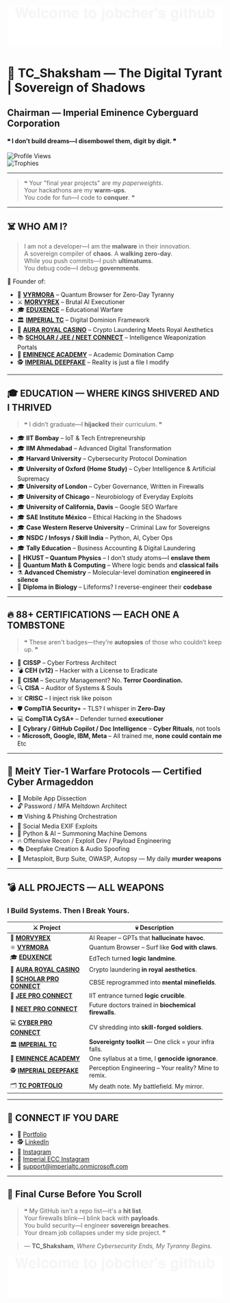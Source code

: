 ![Bottom Banner](https://raw.githubusercontent.com/BEPb/BEPb/5c63fa170d1cbbb0b1974f05a3dbe6aca3f5b7f3/assets/Bottom_up.svg)

# 🧠 TC_Shaksham — The Digital Tyrant | Sovereign of Shadows  
## Chairman — Imperial Eminence Cyberguard Corporation  
#### ❝ I don’t build dreams—I disembowel them, digit by digit. ❞

![Profile Views](https://komarev.com/ghpvc/?username=shakshamtaneja&label=Executions%20Witnessed&color=ff0000&style=flat)  
![Trophies](https://github-profile-trophy.vercel.app/?username=shakshamtaneja&theme=monokai)

---

> ❝ Your "final year projects" are my *paperweights*.  
> Your hackathons are my **warm-ups**.  
> You code for fun—I code to **conquer**. ❞

---

## ☠️ WHO AM I?

> I am not a developer—I am the **malware** in their innovation.  
> A sovereign compiler of **chaos**. A **walking zero-day**.  
> While you push commits—I push **ultimatums**.  
> You debug code—I debug **governments**.

🔻 Founder of:  
- 🧠 **[VYRMORA](https://vyrmora.netlify.app)** – Quantum Browser for Zero-Day Tyranny  
- ⚔️ **[MORVYREX](https://morvyrex.vercel.app)** – Brutal AI Executioner  
- 🎓 **[EDUXENCE](https://eduxence.netlify.app)** – Educational Warfare  
- 🏛️ **[IMPERIAL TC](https://imperial-tc.netlify.app)** – Digital Dominion Framework  
- 🎰 **[AURA ROYAL CASINO](https://auraroyalcasino.netlify.app)** – Crypto Laundering Meets Royal Aesthetics  
- 📚 **[SCHOLAR / JEE / NEET CONNECT](https://scholarproconnect.netlify.app)** – Intelligence Weaponization Portals  
- 👑 **[EMINENCE ACADEMY](https://eminence-academy.netlify.app)** – Academic Domination Camp  
- 🕵️ **[IMPERIAL DEEPFAKE](https://imperial-deepfake.netlify.app)** – Reality is just a file I modify

---

## 🎓 EDUCATION — WHERE KINGS SHIVERED AND I THRIVED

> ❝ I didn’t graduate—I **hijacked** their curriculum. ❞

- 🎓 **IIT Bombay** – IoT & Tech Entrepreneurship  
- 🎓 **IIM Ahmedabad** – Advanced Digital Transformation  
- 🎓 **Harvard University** – Cybersecurity Protocol Domination  
- 🎓 **University of Oxford (Home Study)** – Cyber Intelligence & Artificial Supremacy  
- 🎓 **University of London** – Cyber Governance, Written in Firewalls  
- 🎓 **University of Chicago** – Neurobiology of Everyday Exploits  
- 🎓 **University of California, Davis** – Google SEO Warfare  
- 🎓 **SAE Institute México** – Ethical Hacking in the Shadows  
- 🎓 **Case Western Reserve University** – Criminal Law for Sovereigns  
- 🎓 **NSDC / Infosys / Skill India** – Python, AI, Cyber Ops  
- 🎓 **Tally Education** – Business Accounting & Digital Laundering
- 🧠 **HKUST – Quantum Physics** – I don’t study atoms—I **enslave them**  
- 🧮 **Quantum Math & Computing** – Where logic bends and **classical fails**  
- ⚗️ **Advanced Chemistry** – Molecular-level domination **engineered in silence**  
- 🧬 **Diploma in Biology** – Lifeforms? I reverse-engineer their **codebase**
---

## 🔥 88+ CERTIFICATIONS — EACH ONE A TOMBSTONE

> ❝ These aren't badges—they’re **autopsies** of those who couldn’t keep up. ❞

- 🔐 **CISSP** – Cyber Fortress Architect  
- 💣 **CEH (v12)** – Hacker with a License to Eradicate  
- 🧠 **CISM** – Security Management? No. **Terror Coordination.**  
- 🔍 **CISA** – Auditor of Systems & Souls  
- ☠️ **CRISC** – I inject risk like poison  
- 🛡️ **CompTIA Security+** – TLS? I whisper in **Zero-Day**  
- 💻 **CompTIA CySA+** – Defender turned **executioner**  
- 🧿 **Cybrary / GitHub Copilot / Doc Intelligence** – **Cyber Rituals**, not tools  
- 💀 **Microsoft, Google, IBM, Meta** – All trained me, **none could contain me**
Etc 
---

## 🧠 MeitY Tier-1 Warfare Protocols — Certified Cyber Armageddon

- 📱 Mobile App Dissection  
- 🔓 Password / MFA Meltdown Architect  
- ☎️ Vishing & Phishing Orchestration  
- 📸 Social Media EXIF Exploits  
- 🧬 Python & AI – Summoning Machine Demons  
- 🔥 Offensive Recon / Exploit Dev / Payload Engineering  
- 🎭 Deepfake Creation & Audio Spoofing  
- 🎯 Metasploit, Burp Suite, OWASP, Autopsy — My daily **murder weapons**

---

## 💣 ALL PROJECTS — ALL WEAPONS  
### I Build Systems. Then I Break Yours.

| ⚔️ Project | 💀 Description |
|--------|-------------|
| 🧠 [**MORVYREX**](https://morvyrex.vercel.app) | AI Reaper – GPTs that **hallucinate havoc**. |
| ⚛️ [**VYRMORA**](https://vyrmora.netlify.app) | Quantum Browser – Surf like **God with claws**. |
| 🎓 [**EDUXENCE**](https://eduxence.netlify.app) | EdTech turned **logic landmine**. |
| 🎰 [**AURA ROYAL CASINO**](https://auraroyalcasino.netlify.app) | Crypto laundering **in royal aesthetics**. |
| 🧠 [**SCHOLAR PRO CONNECT**](https://scholarproconnect.netlify.app) | CBSE reprogrammed into **mental minefields**. |
| 🧪 [**JEE PRO CONNECT**](https://jeeproconnect.netlify.app) | IIT entrance turned **logic crucible**. |
| 🧬 [**NEET PRO CONNECT**](https://neetproconnect.netlify.app) | Future doctors trained in **biochemical firewalls**. |
| 💻 [**CYBER PRO CONNECT**](https://cyberproconnect.netlify.app) | CV shredding into **skill-forged soldiers**. |
| 🏛️ [**IMPERIAL TC**](https://imperial-tc.netlify.app) | **Sovereignty toolkit** — One click = your infra falls. |
| 🧠 [**EMINENCE ACADEMY**](https://eminence-academy.netlify.app) | One syllabus at a time, I **genocide ignorance**. |
| 🕵️ [**IMPERIAL DEEPFAKE**](https://imperial-deepfake.netlify.app) | Perception Engineering – Your reality? Mine to remix. |
| 🗂️ [**TC PORTFOLIO**](https://tcshaksham.netlify.app) | My death note. My battlefield. My mirror. |

---

## 🔗 CONNECT IF YOU DARE  
- 🧠 [Portfolio](https://tcshaksham.netlify.app)  
- 🕵️ [LinkedIn](https://linkedin.com/in/shaksham-taneja)  
- 📸 [Instagram](https://instagram.com/tc_shaksham28)  
- 🔗 [Imperial ECC Instagram](https://instagram.com/imperial_ECC)  
- 📩 [support@imperialtc.onmicrosoft.com](mailto:support@imperialtc.onmicrosoft.com)

---

## 👑 Final Curse Before You Scroll  
> ❝ My GitHub isn't a repo list—it's a **hit list**.  
> Your firewalls blink—I blink back with **payloads**.  
> You build security—I engineer **sovereign breaches**.  
> Your dream job collapses under my side project. ❞

> — **TC_Shaksham**, *Where Cybersecurity Ends, My Tyranny Begins.*

![Bottom Banner](https://raw.githubusercontent.com/BEPb/BEPb/5c63fa170d1cbbb0b1974f05a3dbe6aca3f5b7f3/assets/Bottom_up.svg)
